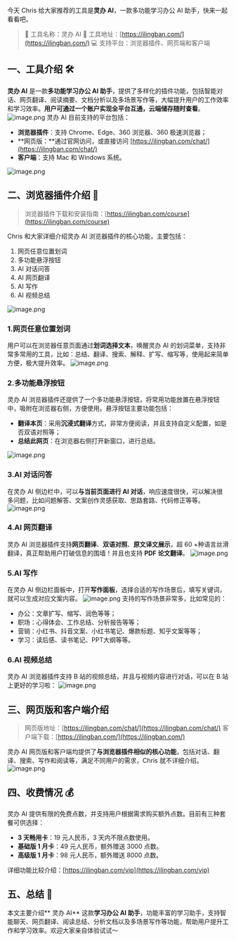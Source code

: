 今天 Chris 给大家推荐的工具是**灵办 AI**，一款多功能学习办公 AI 助手，快来一起看看吧。
> 🌟 工具名称：灵办 AI
> 🔗 工具地址：[https://ilingban.com/](https://ilingban.com/)
> 💻 支持平台：浏览器插件、网页端和客户端

## 一、工具介绍 🛠️
**灵办 AI** 是一款**多功能学习办公 AI 助手**，提供了多样化的插件功能，包括智能对话、网页翻译、阅读摘要、文档分析以及多场景写作等，大幅提升用户的工作效率和学习效率。**用户可通过一个账户实现全平台互通，云端储存随时查看**。
![image.png](https://cdn.nlark.com/yuque/0/2024/png/186051/1722651915699-41196b9e-8fa4-48a9-9ed8-73d1841dda24.png#averageHue=%239fc9ca&clientId=u2d73f9ed-4c89-4&from=paste&height=1802&id=u386e0fdd&originHeight=1802&originWidth=3214&originalType=binary&ratio=1&rotation=0&showTitle=false&size=1942805&status=done&style=none&taskId=u02c879d1-194e-416e-9656-9b69bae9df5&title=&width=3214)
灵办 AI 目前支持的平台包括：

- **浏览器插件**：支持 Chrome、Edge、360 浏览器、360 极速浏览器；
- **网页版：**通过官网访问，或直接访问 [https://ilingban.com/chat/](https://ilingban.com/chat/)
- **客户端**：支持 Mac 和 Windows 系统。

![image.png](https://cdn.nlark.com/yuque/0/2024/png/186051/1722652316759-9e6bdf84-aca3-49e9-a466-6a39da079ac1.png#averageHue=%23e0e2f8&clientId=u2d73f9ed-4c89-4&from=paste&height=1206&id=uee36e0f4&originHeight=1206&originWidth=2634&originalType=binary&ratio=1&rotation=0&showTitle=false&size=831689&status=done&style=none&taskId=ufde474e1-3bdf-4614-a243-b9a5f7daa60&title=&width=2634)
## 二、浏览器插件介绍 🚀
> 浏览器插件下载和安装指南：[https://ilingban.com/course](https://ilingban.com/course)

Chris 和大家详细介绍灵办 AI 浏览器插件的核心功能，主要包括：

1. 网页任意位置划词
2. 多功能悬浮按钮
3. AI 对话问答
4. AI 网页翻译
5. AI 写作
6. AI 视频总结

![image.png](https://cdn.nlark.com/yuque/0/2024/png/186051/1722655990949-363b3ae0-f801-4084-8fb1-dd3d7e7d08a3.png#averageHue=%23acdbd6&clientId=u2d73f9ed-4c89-4&from=paste&height=1796&id=ud3ad4b0d&originHeight=1796&originWidth=2956&originalType=binary&ratio=1&rotation=0&showTitle=false&size=2031500&status=done&style=none&taskId=udc47ec79-9b3e-4cdb-865e-9093414251e&title=&width=2956)
### 1.网页任意位置划词
用户可以在浏览器任意页面通过**划词选择文本**，唤醒灵办 AI 的划词菜单，支持非常多常用的工具，比如：总结、翻译、搜索、解释、扩写、缩写等，使用起来简单方便，极大提升效率。
![image.png](https://cdn.nlark.com/yuque/0/2024/png/186051/1722652842314-b19f929f-7081-4213-b7fb-49905ded7bcc.png#averageHue=%23ec4031&clientId=u2d73f9ed-4c89-4&from=paste&height=1794&id=u030d4e65&originHeight=1794&originWidth=3222&originalType=binary&ratio=1&rotation=0&showTitle=false&size=900658&status=done&style=none&taskId=u43917a4b-5f15-4ac4-9a92-f914b5eb720&title=&width=3222)
### 2.多功能悬浮按钮
灵办 AI 浏览器插件还提供了一个多功能悬浮按钮，将常用功能放置在悬浮按钮中，吸附在浏览器右侧，方便使用。悬浮按钮主要功能包括：

- **翻译本页**：采用**沉浸式翻译**方式，非常方便阅读，并且支持自定义配置，如是否双语对照等；
- **总结此网页**：在浏览器右侧打开新窗口，进行总结。

![image.png](https://cdn.nlark.com/yuque/0/2024/png/186051/1722653417239-0279a912-951c-47eb-ab4a-f80e040ee57a.png#averageHue=%23dce0d3&clientId=u2d73f9ed-4c89-4&from=paste&height=1810&id=u3123a8bf&originHeight=1810&originWidth=3242&originalType=binary&ratio=1&rotation=0&showTitle=false&size=1204539&status=done&style=none&taskId=u8a6ecd6f-ecf3-487b-9501-79a96fdb126&title=&width=3242)
### 3.AI 对话问答
在灵办 AI 侧边栏中，可以**与当前页面进行 AI 对话**，响应速度很快，可以解决很多问题，比如问题解答、文案创作灵感获取、思路套路、代码修正等等。
![image.png](https://cdn.nlark.com/yuque/0/2024/png/186051/1722653589193-4814bb15-5457-4710-af53-7a25b567326b.png#averageHue=%23e2e3e1&clientId=u2d73f9ed-4c89-4&from=paste&height=1808&id=u73b560d5&originHeight=1808&originWidth=3242&originalType=binary&ratio=1&rotation=0&showTitle=false&size=1222048&status=done&style=none&taskId=ufa5a25c7-2403-4ac5-9ade-68522b1eacc&title=&width=3242)
### 4.AI 网页翻译
灵办 AI 浏览器插件支持**网页翻译**、**双语对照**、**原文译文展示**，超 60 +种语言丝滑翻译，真正帮助用户打破信息的围墙！并且也支持 **PDF 论文翻译**。
![image.png](https://cdn.nlark.com/yuque/0/2024/png/186051/1722653927608-831812c9-c086-4d1a-95ff-c9623cd9f811.png#averageHue=%23cf8236&clientId=u2d73f9ed-4c89-4&from=paste&height=1810&id=u9e860f7c&originHeight=1810&originWidth=3218&originalType=binary&ratio=1&rotation=0&showTitle=false&size=1606258&status=done&style=none&taskId=u2eb854db-78f6-47d3-96f6-aa204ed73b7&title=&width=3218)
### 5.AI 写作
在灵办 AI 侧边栏面板中，打开**写作面板**，选择合适的写作场景后，填写关键词，就可以生成对应文案内容。
![image.png](https://cdn.nlark.com/yuque/0/2024/png/186051/1722654083657-a156553e-a942-4737-a062-6655500e17db.png#averageHue=%23edede7&clientId=u2d73f9ed-4c89-4&from=paste&height=1814&id=u0c61338d&originHeight=1814&originWidth=3254&originalType=binary&ratio=1&rotation=0&showTitle=false&size=1909869&status=done&style=none&taskId=u667c6790-2358-4d8f-b690-709fb0e2631&title=&width=3254)
支持的写作场景非常多，比如常见的：

- 办公：文章扩写、缩写、润色等等；
- 职场：心得体会、工作总结、分析报告等等；
- 营销：小红书、抖音文案、小红书笔记、爆款标题、知乎文案等等；
- 学习：读后感、读书笔记、PPT大纲等等。
### 6.AI 视频总结
灵办 AI 浏览器插件支持 B 站的视频总结，并且与视频内容进行对话，可以在 B 站上更好的学习啦：
![image.png](https://cdn.nlark.com/yuque/0/2024/png/186051/1722655930293-ca627752-9f29-405f-9f8b-348c118b7d61.png#averageHue=%2358513e&clientId=u2d73f9ed-4c89-4&from=paste&height=1804&id=u88eb7f1f&originHeight=1804&originWidth=3200&originalType=binary&ratio=1&rotation=0&showTitle=false&size=2393926&status=done&style=none&taskId=u7c0b9e81-94ce-4462-b7ed-feb86631e12&title=&width=3200)
## 三、网页版和客户端介绍
> 网页版地址：[https://ilingban.com/chat/](https://ilingban.com/chat/)
> 客户端下载：[https://ilingban.com/](https://ilingban.com/)

灵办 AI 网页版和客户端均提供了**与浏览器插件相似的核心功能**，包括对话、翻译、搜索、写作和阅读等，满足不同用户的需求，Chris 就不详细介绍。
![image.png](https://cdn.nlark.com/yuque/0/2024/png/186051/1722655441525-72f19924-ddfd-415d-a681-604305ca58e4.png#averageHue=%23e0e3ec&clientId=u2d73f9ed-4c89-4&from=paste&height=1944&id=u4ab1b130&originHeight=1944&originWidth=2820&originalType=binary&ratio=1&rotation=0&showTitle=false&size=1051257&status=done&style=none&taskId=ud00def55-d673-47ca-a03f-52174a396ab&title=&width=2820)
## 四、收费情况 💰
灵办 AI 提供有限的免费点数，并支持用户根据需求购买额外点数。目前有三种套餐可供选择：

- **3 天畅用卡**：19 元人民币，3 天内不限点数使用。
- **基础版 1 月卡**：49 元人民币，额外赠送 3000 点数。
- **高级版 1 月卡**：98 元人民币，额外赠送 8000 点数。

详细功能比较介绍：[https://ilingban.com/vip](https://ilingban.com/vip)
## 五、总结 📝
本文主要介绍** 灵办 AI** 这款**学习办公 AI 助手**，功能丰富的学习助手，支持智能聊天、网页翻译、阅读总结、分析文档以及多场景写作等功能，帮助用户提升工作和学习效率。欢迎大家亲自体验试试～


